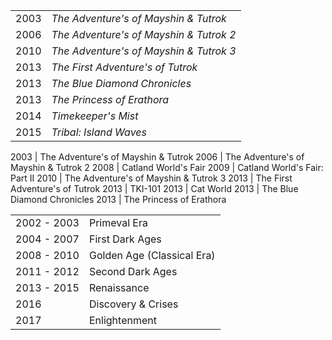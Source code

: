 |||
|---|---|
2003 | *The Adventure's of Mayshin & Tutrok*
2006 | *The Adventure's of Mayshin & Tutrok 2* 
2010 | *The Adventure's of Mayshin & Tutrok 3*
2013 | *The First Adventure's of Tutrok* 
2013 | *The Blue Diamond Chronicles* |
2013 | *The Princess of Erathora* |
2014 | *Timekeeper's Mist* |
2015 | *Tribal: Island Waves* |

2003 | The Adventure's of Mayshin & Tutrok
2006 | The Adventure's of Mayshin & Tutrok 2
2008 | Catland World's Fair
2009 | Catland World's Fair: Part II
2010 | The Adventure's of Mayshin & Tutrok 3
2013 | The First Adventure's of Tutrok
2013 | TKI-101
2013 | Cat World
2013 | The Blue Diamond Chronicles
2013 | The Princess of Erathora

|||
|---|---|
2002 - 2003 | Primeval Era 
2004 - 2007 | First Dark Ages 
2008 - 2010 | Golden Age (Classical Era)
2011 - 2012 | Second Dark Ages 
2013 - 2015 | Renaissance
2016 | Discovery & Crises 
2017 | Enlightenment 



